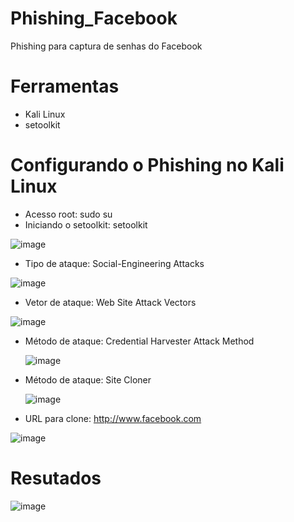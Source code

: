 # Phishing_Facebook
Phishing para captura de senhas do Facebook

# Ferramentas
  * Kali Linux
  * setoolkit
    
# Configurando o Phishing no Kali Linux
  * Acesso root: sudo su 
  * Iniciando o setoolkit: setoolkit

  ![image](https://github.com/helifernando/Phishing_Facebook/assets/37052416/09955fb0-41d6-4e25-9496-01d7a4e6f113)

  * Tipo de ataque: Social-Engineering Attacks

![image](https://github.com/helifernando/Phishing_Facebook/assets/37052416/72ab4235-a008-4046-8f65-d7bdfbef3b91)

 * Vetor de ataque: Web Site Attack Vectors
   
![image](https://github.com/helifernando/Phishing_Facebook/assets/37052416/565631c5-7515-4aa4-a281-506c7d40e35b)

* Método de ataque: Credential Harvester Attack Method

  ![image](https://github.com/helifernando/Phishing_Facebook/assets/37052416/56439f5f-32a2-48e0-970b-5beb63f12066)

* Método de ataque: Site Cloner

  ![image](https://github.com/helifernando/Phishing_Facebook/assets/37052416/22c076ba-63b6-43c7-9c48-e8ad51277fa9)

* URL para clone: http://www.facebook.com

 ![image](https://github.com/helifernando/Phishing_Facebook/assets/37052416/a9a678d1-a134-418f-bc1b-c2c1e5e332a5)

 # Resutados

 ![image](https://github.com/helifernando/Phishing_Facebook/assets/37052416/ed0cf591-bd7c-4081-8279-54c9a5c33ba7)


  
